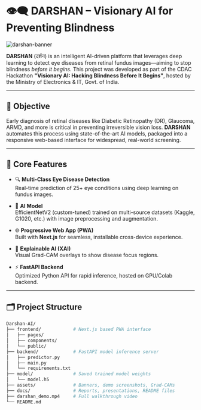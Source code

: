 # 👁️‍🗨️ DARSHAN – Visionary AI for Preventing Blindness

![darshan-banner](assets/darshan_banner.png)

**DARSHAN** (दर्शन) is an intelligent AI-driven platform that leverages deep learning to detect eye diseases from retinal fundus images—aiming to stop blindness *before it begins*. This project was developed as part of the CDAC Hackathon **"Visionary AI: Hacking Blindness Before It Begins"**, hosted by the Ministry of Electronics & IT, Govt. of India.

---

## 🚀 Objective

Early diagnosis of retinal diseases like Diabetic Retinopathy (DR), Glaucoma, ARMD, and more is critical in preventing irreversible vision loss. **DARSHAN** automates this process using state-of-the-art AI models, packaged into a responsive web-based interface for widespread, real-world screening.

---

## 🧠 Core Features

- 🔍 **Multi-Class Eye Disease Detection**  
  Real-time prediction of 25+ eye conditions using deep learning on fundus images.

- 🧪 **AI Model**  
  EfficientNetV2 (custom-tuned) trained on multi-source datasets (Kaggle, G1020, etc.) with image preprocessing and augmentation.

- 🌐 **Progressive Web App (PWA)**  
  Built with **Next.js** for seamless, installable cross-device experience.

- 🧬 **Explainable AI (XAI)**  
  Visual Grad-CAM overlays to show disease focus regions.

- ⚡ **FastAPI Backend**  
  Optimized Python API for rapid inference, hosted on GPU/Colab backend.

---

## 🗂️ Project Structure

```bash
Darshan-AI/
├── frontend/            # Next.js based PWA interface
│   ├── pages/
│   ├── components/
│   └── public/
├── backend/             # FastAPI model inference server
│   ├── predictor.py
│   ├── main.py
│   └── requirements.txt
├── model/               # Saved trained model weights
│   └── model.h5
├── assets/              # Banners, demo screenshots, Grad-CAMs
├── docs/                # Reports, presentations, README files
├── darshan_demo.mp4     # Full walkthrough video
└── README.md
